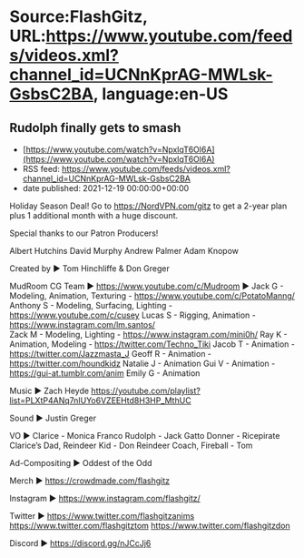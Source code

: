 # Source:FlashGitz, URL:https://www.youtube.com/feeds/videos.xml?channel_id=UCNnKprAG-MWLsk-GsbsC2BA, language:en-US

## Rudolph finally gets to smash
 - [https://www.youtube.com/watch?v=NpxlqT6Ol6A](https://www.youtube.com/watch?v=NpxlqT6Ol6A)
 - RSS feed: https://www.youtube.com/feeds/videos.xml?channel_id=UCNnKprAG-MWLsk-GsbsC2BA
 - date published: 2021-12-19 00:00:00+00:00

Holiday Season Deal! Go to https://NordVPN.com/gitz to get a 2-year plan plus 1 additional month with a huge discount.

Special thanks to our Patron Producers!

Albert Hutchins
David Murphy
Andrew Palmer
Adam Knopow

Created by ► 
Tom Hinchliffe & Don Greger

MudRoom CG Team ►
https://www.youtube.com/c/Mudroom ►
Jack G - Modeling, Animation, Texturing - https://www.youtube.com/c/PotatoManng/
Anthony S - Modeling, Surfacing, Lighting - https://www.youtube.com/c/cusey 
Lucas S - Rigging, Animation - https://www.instagram.com/lm.santos/  
Zack M - Modeling, Lighting - https://www.instagram.com/mini0h/ 
Ray K - Animation, Modeling - https://twitter.com/Techno_Tiki
Jacob T - Animation - https://twitter.com/Jazzmasta_J 
Geoff R - Animation - https://twitter.com/houndkidz 
Natalie J - Animation
Gui V - Animation -  https://gui-at.tumblr.com/anim 
Emily G - Animation

Music ►
Zach Heyde https://youtube.com/playlist?list=PLXtP4ANq7nIUYo6VZEEHtd8H3HP_MthUC

Sound ► 
Justin Greger

VO ► 
Clarice - Monica Franco
Rudolph - Jack Gatto
Donner - Ricepirate
Clarice’s Dad, Reindeer Kid  - Don 
Reindeer Coach, Fireball - Tom

Ad-Compositing ►
Oddest of the Odd

Merch ►
https://crowdmade.com/flashgitz

Instagram ►
https://www.instagram.com/flashgitz/

Twitter ►
https://www.twitter.com/flashgitzanims
https://www.twitter.com/flashgitztom
https://www.twitter.com/flashgitzdon

Discord ►
https://discord.gg/nJCcJj6

